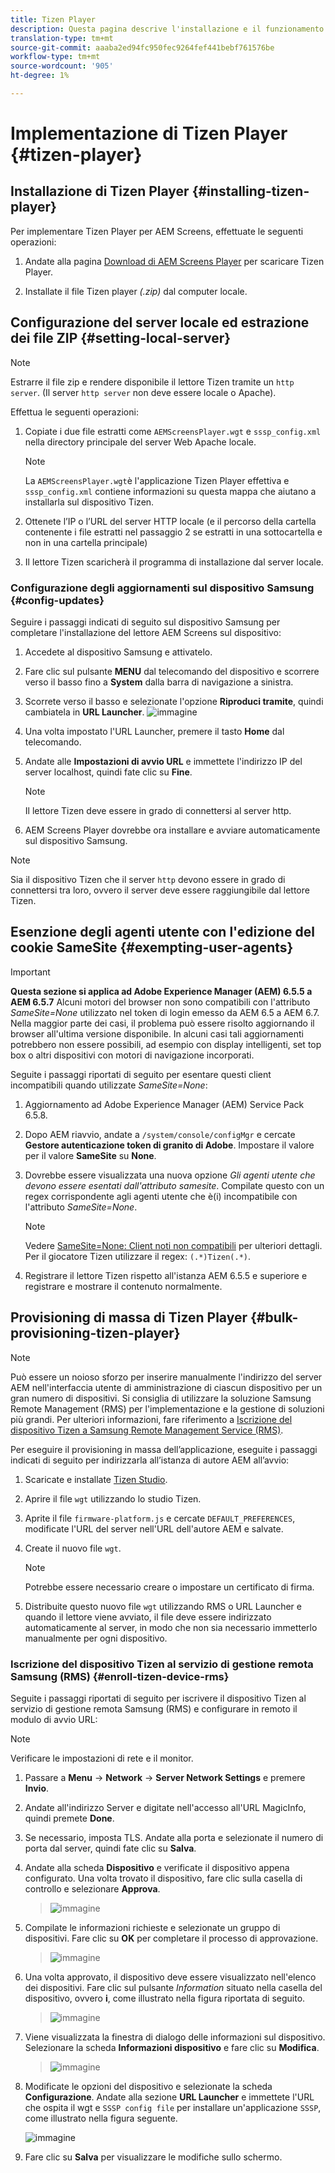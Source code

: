 ```yaml
---
title: Tizen Player
description: Questa pagina descrive l'installazione e il funzionamento di Tizen Player.
translation-type: tm+mt
source-git-commit: aaaba2ed94fc950fec9264fef441bebf761576be
workflow-type: tm+mt
source-wordcount: '905'
ht-degree: 1%

---
```



# Implementazione di Tizen Player {#tizen-player}

## Installazione di Tizen Player {#installing-tizen-player}

Per implementare Tizen Player per  AEM Screens, effettuate le seguenti operazioni:

1. Andate alla pagina [ Download di AEM Screens Player](https://download.macromedia.com/screens/) per scaricare Tizen Player.

1. Installate il file Tizen player *(.zip)* dal computer locale.

## Configurazione del server locale ed estrazione dei file ZIP {#setting-local-server}

>[!NOTE]
> Estrarre il file zip e rendere disponibile il lettore Tizen tramite un `http server`. (Il server `http server` non deve essere locale o Apache).

Effettua le seguenti operazioni:

1. Copiate i due file estratti come `AEMScreensPlayer.wgt` e `sssp_config.xml` nella directory principale del server Web Apache locale.

   >[!NOTE]
   >La `AEMScreensPlayer.wgt`è l&#39;applicazione Tizen Player effettiva e `sssp_config.xml` contiene informazioni su questa mappa che aiutano a installarla sul dispositivo Tizen.

1. Ottenete l’IP o l’URL del server HTTP locale (e il percorso della cartella contenente i file estratti nel passaggio 2 se estratti in una sottocartella e non in una cartella principale)

1. Il lettore Tizen scaricherà il programma di installazione dal server locale.

### Configurazione degli aggiornamenti sul dispositivo Samsung {#config-updates}

Seguire i passaggi indicati di seguito sul dispositivo Samsung per completare l&#39;installazione del lettore AEM Screens  sul dispositivo:

1. Accedete al dispositivo Samsung e attivatelo.

1. Fare clic sul pulsante **MENU** dal telecomando del dispositivo e scorrere verso il basso fino a **System** dalla barra di navigazione a sinistra.

1. Scorrete verso il basso e selezionate l&#39;opzione **Riproduci tramite**, quindi cambiatela in **URL Launcher**.
   ![immagine](/help/user-guide/assets/tizen/rms-2.png)

1. Una volta impostato l&#39;URL Launcher, premere il tasto **Home** dal telecomando.

1. Andate alle **Impostazioni di avvio URL** e immettete l&#39;indirizzo IP del server localhost, quindi fate clic su **Fine**.
   >[!NOTE]
   >Il lettore Tizen deve essere in grado di connettersi al server http.

1.  AEM Screens Player dovrebbe ora installare e avviare automaticamente sul dispositivo Samsung.

   >[!NOTE]
   >Sia il dispositivo Tizen che il server `http` devono essere in grado di connettersi tra loro, ovvero il server deve essere raggiungibile dal lettore Tizen.


## Esenzione degli agenti utente con l&#39;edizione del cookie SameSite {#exempting-user-agents}

>[!IMPORTANT]
>**Questa sezione si applica ad Adobe Experience Manager (AEM) 6.5.5 a AEM 6.5.7**
>Alcuni motori del browser non sono compatibili con l&#39;attributo *SameSite=None* utilizzato nel token di login emesso da AEM 6.5 a AEM 6.7. Nella maggior parte dei casi, il problema può essere risolto aggiornando il browser all&#39;ultima versione disponibile. In alcuni casi tali aggiornamenti potrebbero non essere possibili, ad esempio con display intelligenti, set top box o altri dispositivi con motori di navigazione incorporati.

Seguite i passaggi riportati di seguito per esentare questi client incompatibili quando utilizzate *SameSite=None*:

1. Aggiornamento ad Adobe Experience Manager (AEM) Service Pack 6.5.8.

1. Dopo AEM riavvio, andate a `/system/console/configMgr` e cercate **Gestore autenticazione token di granito di Adobe**. Impostare il valore per il valore **SameSite** su **None**.

1. Dovrebbe essere visualizzata una nuova opzione *Gli agenti utente che devono essere esentati dall&#39;attributo samesite*. Compilate questo con un regex corrispondente agli agenti utente che è(i) incompatibile con l&#39;attributo *SameSite=None*.
   >[!NOTE]
   >Vedere [SameSite=None: Client noti non compatibili](https://www.chromium.org/updates/same-site/incompatible-clients) per ulteriori dettagli. Per il giocatore Tizen utilizzare il regex: `(.*)Tizen(.*)`.

1. Registrare il lettore Tizen rispetto all&#39;istanza AEM 6.5.5 e superiore e registrare e mostrare il contenuto normalmente.

## Provisioning di massa di Tizen Player {#bulk-provisioning-tizen-player}

>[!NOTE]
>Può essere un noioso sforzo per inserire manualmente l&#39;indirizzo del server AEM nell&#39;interfaccia utente di amministrazione di ciascun dispositivo per un gran numero di dispositivi. Si consiglia di utilizzare la soluzione Samsung Remote Management (RMS) per l&#39;implementazione e la gestione di soluzioni più grandi. Per ulteriori informazioni, fare riferimento a [Iscrizione del dispositivo Tizen a Samsung Remote Management Service (RMS)](#enroll-tizen-device-rm).

Per eseguire il provisioning in massa dell’applicazione, eseguite i passaggi indicati di seguito per indirizzarla all’istanza di autore AEM all’avvio:

1. Scaricate e installate [Tizen Studio](https://developer.tizen.org/development/tizen-studio/download).
1. Aprire il file `wgt` utilizzando lo studio Tizen.
1. Aprite il file `firmware-platform.js` e cercate `DEFAULT_PREFERENCES`, modificate l&#39;URL del server nell&#39;URL dell&#39;autore AEM e salvate.
1. Create il nuovo file `wgt`.

   >[!NOTE]
   >Potrebbe essere necessario creare o impostare un certificato di firma.

1. Distribuite questo nuovo file `wgt` utilizzando RMS o URL Launcher e quando il lettore viene avviato, il file deve essere indirizzato automaticamente al server, in modo che non sia necessario immetterlo manualmente per ogni dispositivo.

### Iscrizione del dispositivo Tizen al servizio di gestione remota Samsung (RMS) {#enroll-tizen-device-rms}

Seguite i passaggi riportati di seguito per iscrivere il dispositivo Tizen al servizio di gestione remota Samsung (RMS) e configurare in remoto il modulo di avvio URL:

>[!NOTE]
>Verificare le impostazioni di rete e il monitor.

1. Passare a **Menu** -> **Network** -> **Server Network Settings** e premere **Invio**.

1. Andate all&#39;indirizzo Server e digitate nell&#39;accesso all&#39;URL MagicInfo, quindi premete **Done**.

1. Se necessario, imposta TLS. Andate alla porta e selezionate il numero di porta dal server, quindi fate clic su **Salva**.

1. Andate alla scheda **Dispositivo** e verificate il dispositivo appena configurato. Una volta trovato il dispositivo, fare clic sulla casella di controllo e selezionare **Approva**.

   >![immagine](/help/user-guide/assets/tizen/rms-3.png)

1. Compilate le informazioni richieste e selezionate un gruppo di dispositivi. Fare clic su **OK** per completare il processo di approvazione.

   >![immagine](/help/user-guide/assets/tizen/rms-7.png)

1. Una volta approvato, il dispositivo deve essere visualizzato nell&#39;elenco dei dispositivi. Fare clic sul pulsante *Information* situato nella casella del dispositivo, ovvero **i**, come illustrato nella figura riportata di seguito.

   >![immagine](/help/user-guide/assets/tizen/rms-6.png)

1. Viene visualizzata la finestra di dialogo delle informazioni sul dispositivo. Selezionare la scheda **Informazioni dispositivo** e fare clic su **Modifica**.

   >![immagine](/help/user-guide/assets/tizen/rms-5.png)

1. Modificate le opzioni del dispositivo e selezionate la scheda **Configurazione**. Andate alla sezione **URL Launcher** e immettete l&#39;URL che ospita il wgt e `SSSP config file` per installare un&#39;applicazione `SSSP`, come illustrato nella figura seguente.

   ![immagine](/help/user-guide/assets/tizen/rms-9.png)

1. Fare clic su **Salva** per visualizzare le modifiche sullo schermo.

